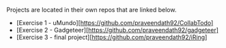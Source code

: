 Projects are located in their own repos that are linked below.
- [Exercise 1 - uMundo][https://github.com/praveendath92/CollabTodo]
- [Exercise 2 - Gadgeteer][https://github.com/praveendath92/gadgeteer]
- [Exercise 3 - final project][https://github.com/praveendath92/iRing]

